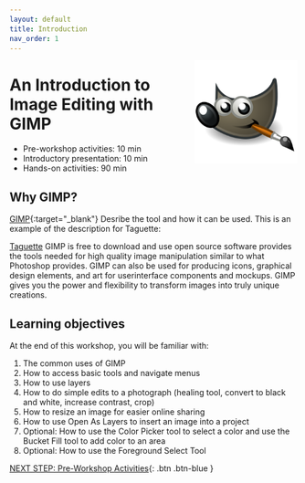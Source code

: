 ```yaml
---
layout: default
title: Introduction 
nav_order: 1
---
```

<img src="images\logo.png" alt="logo" style="float:right;width:180px;"> 

# An Introduction to Image Editing with GIMP

- Pre-workshop activities: 10 min 
- Introductory presentation: 10 min
- Hands-on activities: 90 min

## Why GIMP? 



[GIMP](https://www.gimp.org/){:target="_blank"} Desribe the tool and how it can be used. This is an example of the description for Taguette:

[Taguette](https://taguette.org/) GIMP is free to download and use open source software provides the tools needed for high quality image manipulation similar to what Photoshop provides. GIMP can also be used for producing icons, graphical design elements, and art for userinterface components and mockups. GIMP gives you the power and flexibility to transform images into truly unique creations.

## Learning objectives

At the end of this workshop, you will be familiar with:

1. The common uses of GIMP
2. How to access basic tools and navigate menus
3. How to use layers
4. How to do simple edits to a photograph (healing tool, convert to black and white, increase contrast, crop)
5. How to resize an image for easier online sharing
6. How to use Open As Layers to insert an image into a project
7. Optional: How to use the Color Picker tool to select a color and use the Bucket Fill tool to add color to an area
8. Optional: How to use the Foreground Select Tool
 
[NEXT STEP: Pre-Workshop Activities](pre-workshop.html){: .btn .btn-blue }
